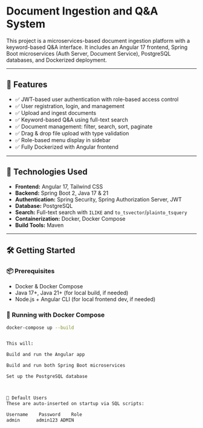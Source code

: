 # Document Ingestion and Q&A System

This project is a microservices-based document ingestion platform with a keyword-based Q&A interface. It includes an Angular 17 frontend, Spring Boot microservices (Auth Server, Document Service), PostgreSQL databases, and Dockerized deployment.

---

## 🚀 Features

- ✅ JWT-based user authentication with role-based access control
- ✅ User registration, login, and management
- ✅ Upload and ingest documents
- ✅ Keyword-based Q&A using full-text search
- ✅ Document management: filter, search, sort, paginate
- ✅ Drag & drop file upload with type validation
- ✅ Role-based menu display in sidebar
- ✅ Fully Dockerized with Angular frontend

---

## 🧰 Technologies Used

- **Frontend:** Angular 17, Tailwind CSS
- **Backend:** Spring Boot 2, Java 17 & 21
- **Authentication:** Spring Security, Spring Authorization Server, JWT
- **Database:** PostgreSQL
- **Search:** Full-text search with `ILIKE` and `to_tsvector`/`plainto_tsquery`
- **Containerization:** Docker, Docker Compose
- **Build Tools:** Maven
  
---

## 🛠️ Getting Started

### 📦 Prerequisites

- Docker & Docker Compose
- Java 17+, Java 21+ (for local build, if needed)
- Node.js + Angular CLI (for local frontend dev, if needed)

### 🐳 Running with Docker Compose

```bash
docker-compose up --build


This will:

Build and run the Angular app

Build and run both Spring Boot microservices

Set up the PostgreSQL database



🔑 Default Users
These are auto-inserted on startup via SQL scripts:

Username	Password	Role
admin      admin123	ADMIN

